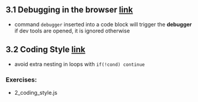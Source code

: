 ## 3.1 Debugging in the browser [link](https://javascript.info/debugging-chrome)
- command `debugger` inserted into a code block will trigger the **debugger** if dev tools are opened, it is ignored otherwise


## 3.2 Coding Style [link](https://javascript.info/coding-style)
- avoid extra nesting in loops with `if(!cond) continue`

### Exercises:
- 2_coding_style.js






